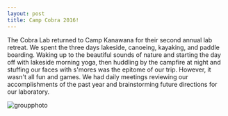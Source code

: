 ```yaml
---
layout: post
title: Camp Cobra 2016!
---
```


The Cobra Lab returned to Camp Kanawana for their second annual lab retreat. We spent the three days lakeside, canoeing, kayaking, and paddle boarding. Waking up to the beautiful sounds of nature and starting the day off with lakeside morning yoga, then huddling by the campfire at night and stuffing our faces with s'mores was the epitome of our trip. However, it wasn't all fun and games. We had daily meetings reviewing our accomplishments of the past year and brainstorming future directions for our laboratory.

![groupphoto](/images/group_photo.JPG)

